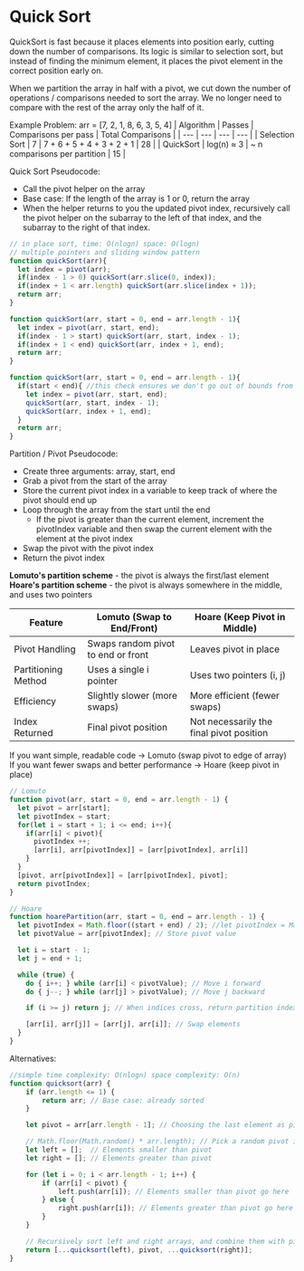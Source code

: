 # Quick Sort

QuickSort is fast because it places elements into position early, cutting down the number of comparisons. Its logic is similar to selection sort, but instead of finding the minimum element, it places the pivot element in the correct position early on. 

When we partition the array in half with a pivot, we cut down the number of operations / comparisons needed to sort the array. We no longer need to compare with the rest of the array only the half of it.

Example Problem: arr = [7, 2, 1, 8, 6, 3, 5, 4]
| Algorithm	| Passes | Comparisons per pass | Total Comparisons |
| --- | --- | --- | --- |
| Selection Sort	| 7 | 7 + 6 + 5 + 4 + 3 + 2 + 1	 | 28 |
| QuickSort | log(n) ≈ 3 | ~ n comparisons per partition | 15 |


Quick Sort Pseudocode:
* Call the pivot helper on the array
* Base case: If the length of the array is 1 or 0, return the array
* When the helper returns to you the updated pivot index, recursively call the pivot helper on the subarray to the left of that index, and the subarray to the right of that index.

```js
// in place sort, time: O(nlogn) space: O(logn)
// multiple pointers and sliding window pattern
function quickSort(arr){
  let index = pivot(arr);
  if(index - 1 > 0) quickSort(arr.slice(0, index));
  if(index + 1 < arr.length) quickSort(arr.slice(index + 1));
  return arr;
}

function quickSort(arr, start = 0, end = arr.length - 1){
  let index = pivot(arr, start, end);
  if(index - 1 > start) quickSort(arr, start, index - 1);
  if(index + 1 < end) quickSort(arr, index + 1, end);
  return arr;
}

function quickSort(arr, start = 0, end = arr.length - 1){
  if(start < end){ //this check ensures we don't go out of bounds from left to right for each partition
    let index = pivot(arr, start, end);
    quickSort(arr, start, index - 1);
    quickSort(arr, index + 1, end);
  }
  return arr;
}
```

Partition / Pivot Pseudocode:
* Create three arguments: array, start, end
* Grab a pivot from the start of the array
* Store the current pivot index in a variable to keep track of where the pivot should end up
* Loop through the array from the start until the end
  * If the pivot is greater than the current element, increment the pivotIndex variable and then swap the current element with the element at the pivot index
* Swap the pivot with the pivot index
* Return the pivot index 


**Lomuto's partition scheme** - the pivot is always the first/last element  
**Hoare's partition scheme** - the pivot is always somewhere in the middle, and uses two pointers

| Feature | Lomuto (Swap to End/Front) | Hoare (Keep Pivot in Middle) |
| --- | --- | --- |
| Pivot Handling | Swaps random pivot to end or front| Leaves pivot in place | 
| Partitioning Method	| Uses a single i pointer | Uses two pointers (i, j) |
| Efficiency | Slightly slower (more swaps) | More efficient (fewer swaps) |
| Index Returned | Final pivot position | Not necessarily the final pivot position |

If you want simple, readable code → Lomuto (swap pivot to edge of array)  
If you want fewer swaps and better performance → Hoare (keep pivot in place)

```js
// Lomuto
function pivot(arr, start = 0, end = arr.length - 1) {
  let pivot = arr[start];
  let pivotIndex = start;
  for(let i = start + 1; i <= end; i++){
    if(arr[i] < pivot){
      pivotIndex ++;
      [arr[i], arr[pivotIndex]] = [arr[pivotIndex], arr[i]]
    }
  }
  [pivot, arr[pivotIndex]] = [arr[pivotIndex], pivot];
  return pivotIndex;
}
```

```js
// Hoare
function hoarePartition(arr, start = 0, end = arr.length - 1) {
  let pivotIndex = Math.floor((start + end) / 2); //let pivotIndex = Math.floor(Math.random() * (high - low + 1)) + low;
  let pivotValue = arr[pivotIndex]; // Store pivot value

  let i = start - 1;
  let j = end + 1;

  while (true) {
    do { i++; } while (arr[i] < pivotValue); // Move i forward
    do { j--; } while (arr[j] > pivotValue); // Move j backward

    if (i >= j) return j; // When indices cross, return partition index

    [arr[i], arr[j]] = [arr[j], arr[i]]; // Swap elements
  }
}
```

Alternatives: 

```js
//simple time complexity: O(nlogn) space complexity: O(n)
function quicksort(arr) {
    if (arr.length <= 1) {
        return arr; // Base case: already sorted
    }

    let pivot = arr[arr.length - 1]; // Choosing the last element as pivot

    // Math.floor(Math.random() * arr.length); // Pick a random pivot index
    let left = [];  // Elements smaller than pivot
    let right = []; // Elements greater than pivot

    for (let i = 0; i < arr.length - 1; i++) {
        if (arr[i] < pivot) {
            left.push(arr[i]); // Elements smaller than pivot go here
        } else {
            right.push(arr[i]); // Elements greater than pivot go here
        }
    }

    // Recursively sort left and right arrays, and combine them with pivot
    return [...quicksort(left), pivot, ...quicksort(right)];
}
```

